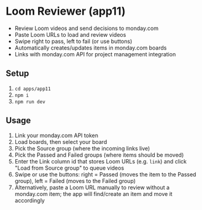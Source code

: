 # Loom Reviewer (app11)

- Review Loom videos and send decisions to monday.com
- Paste Loom URLs to load and review videos
- Swipe right to pass, left to fail (or use buttons)
- Automatically creates/updates items in monday.com boards
- Links with monday.com API for project management integration

## Setup

1. `cd apps/app11`
2. `npm i`
3. `npm run dev`

## Usage

1. Link your monday.com API token
2. Load boards, then select your board
3. Pick the Source group (where the incoming links live)
4. Pick the Passed and Failed groups (where items should be moved)
5. Enter the Link column id that stores Loom URLs (e.g. `link`) and click "Load from Source group" to queue videos
6. Swipe or use the buttons: right = Passed (moves the item to the Passed group), left = Failed (moves to the Failed group)
7. Alternatively, paste a Loom URL manually to review without a monday.com item; the app will find/create an item and move it accordingly
